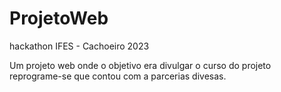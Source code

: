 # ProjetoWeb
hackathon IFES - Cachoeiro 2023

Um projeto web onde o objetivo era divulgar o curso do projeto reprograme-se
que contou com a parcerias divesas.
